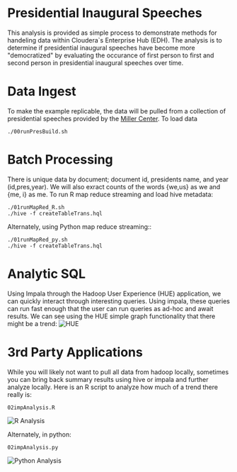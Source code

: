 
# Presidential Inaugural Speeches

This analysis is provided as simple process to demonstrate methods for handeling data within Cloudera`s Enterprise Hub (EDH). The analysis is to determine if presidential inaugural speeches have become more "democratized" by evaluating the occurance of first person to first and second person in presidential inaugural speeches over time.

# Data Ingest  

 To make the example replicable, the data will be pulled from a collection of presidential speeches provided by the [Miller Center](http://millercenter.org/president/speeches). To load data

    ./00runPresBuild.sh

# Batch Processing

 There is unique data by document; document id, presidents name, and year (id,pres,year). We will also exract counts of the words {we,us} as we and {me, i} as me. To run R map reduce streaming and load hive metadata:

    ./01runMapRed_R.sh
    ./hive -f createTableTrans.hql

   Alternately, using Python map reduce streaming::

    ./01runMapRed_py.sh
    ./hive -f createTableTrans.hql

# Analytic SQL

Using Impala through the Hadoop User Experience (HUE) application, we can quickly interact through interesting queries. Using impala, these queries can run fast enough that the user can run queries as ad-hoc and await results. We can see using the HUE simple graph functionality that there might be a trend:
![HUE](http://github.mtv.cloudera.com/barker/pres/raw/master/snapshot_HUE.png "Quick Analysis in HUE")

# 3rd Party Applications


 While you will likely not want to pull all data from hadoop locally, sometimes you can bring back summary results using hive or impala and further analyze locally. Here is an R script to analyze how much of a trend there really is:

    02impAnalysis.R

![R Analysis](http://github.mtv.cloudera.com/barker/pres/raw/master/snapshot_R.png "R Analysis with Plot")

 Alternately, in python:

    02impAnalysis.py

![Python Analysis](http://github.mtv.cloudera.com/barker/pres/raw/master/snapshot_py.png "Python Analysis with Plot")
